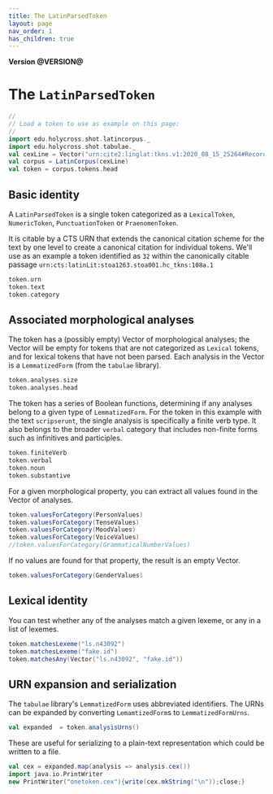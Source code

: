 ```yaml
---
title: The LatinParsedToken
layout: page
nav_order: 1
has_children: true
---
```





**Version @VERSION@**


# The `LatinParsedToken`

```scala mdoc:invisible
//
// Load a token to use as example on this page:
//
import edu.holycross.shot.latincorpus._
import edu.holycross.shot.tabulae._
val cexLine = Vector("urn:cite2:linglat:tkns.v1:2020_08_15_25264#Record 2020_08_15_25264#urn:cts:latinLit:stoa1263.stoa001.hc_tkns:108a.1.32#scripserunt#urn:cite2:tabulae:ls.v1:n43092#urn:cite2:tabulae:morphforms.v1:324110004#LexicalToken#25264")
val corpus = LatinCorpus(cexLine)
val token = corpus.tokens.head
```

## Basic identity

A `LatinParsedToken` is a single token categorized as a `LexicalToken`, `NumericToken`, `PunctuationToken` or `PraenomenToken`.

It is citable by a CTS URN that extends the canonical citation scheme for the text by one level to create a canonical citation for individual tokens. We'll use as an example a token identified as `32` within the canonically citable passage  `urn:cts:latinLit:stoa1263.stoa001.hc_tkns:108a.1`

```scala mdoc
token.urn
token.text
token.category
```



## Associated morphological analyses

The token has a (possibly empty) Vector of morphological analyses; the Vector will be empty for tokens that are not categorized as `Lexical`  tokens, and for lexical tokens that have not been parsed.  Each analysis in the Vector is a `LemmatizedForm` (from the `tabulae` library).


```scala mdoc
token.analyses.size
token.analyses.head
```

The token has a series of Boolean functions, determining if any analyses belong to a given type of `LemmatizedForm`.  For the token in this example with the text `scripserunt`, the single analysis is specifically a finite verb type.  It also belongs to the broader `verbal` category that includes non-finite forms such as infinitives and participles.

```scala mdoc
token.finiteVerb
token.verbal
token.noun
token.substantive
```


For a given morphological property, you can extract all values found in the Vector of analyses.

```scala mdoc
token.valuesForCategory(PersonValues)
token.valuesForCategory(TenseValues)
token.valuesForCategory(MoodValues)
token.valuesForCategory(VoiceValues)
//token.valuesForCategory(GrammaticalNumberValues)
```

If no values are found for that property, the result is an empty Vector.

```scala mdoc
token.valuesForCategory(GenderValues)
```

## Lexical identity

You can test whether any of the analyses match a given lexeme, or any in a list of lexemes.

```scala mdoc
token.matchesLexeme("ls.n43092")
token.matchesLexeme("fake.id")
token.matchesAny(Vector("ls.n43092", "fake.id"))
```



## URN expansion and serialization

The `tabulae` library's `LemmatizedForm` uses abbreviated identifiers.  The URNs can be expanded  by converting `LemamtizedForm`s to `LemmatizedFormUrns`.

```scala mdoc
val expanded  = token.analysisUrns()
```

These are useful for serializing to a plain-text representation which could be written to a file.
```scala mdoc
val cex = expanded.map(analysis => analysis.cex())
import java.io.PrintWriter
new PrintWriter("onetoken.cex"){write(cex.mkString("\n"));close;}
```
